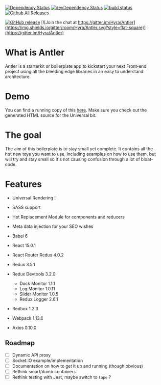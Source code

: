 [![Dependency Status](https://david-dm.org/Hyra/Antler.svg?style=flat-square)](https://david-dm.org/Hyra/Antler) [![devDependency Status](https://david-dm.org/Hyra/Antler/dev-status.svg?style=flat-square)](https://david-dm.org/Hyra/Antler/develop#info=devDependencies) [![build status](https://img.shields.io/travis/Hyra/Antler.svg?style=flat-square)](https://travis-ci.org/Hyra/Antler) [![Github All Releases](https://img.shields.io/github/downloads/Hyra/Antler/total.svg?style=flat-square)](https://github.com/Hyra/Antler/releases)

[![GitHub release](https://img.shields.io/github/release/Hyra/Antler.svg?style=flat-square)](https://github.com/Hyra/Antler/releases) [![Join the chat at https://gitter.im/Hyra/Antler](https://img.shields.io/gitter/room/Hyra/Antler.svg?style=flat-square)](https://gitter.im/Hyra/Antler)

# What is Antler

Antler is a starterkit or boilerplate app to kickstart your next Front-end project using all the bleeding edge libraries in an easy to understand architecture.

# Demo

You can find a running copy of this [here](https://antler-demo.herokuapp.com). Make sure you check out the generated HTML source for the Universal bit.

# The goal

The aim of this boilerplate is to stay small yet complete. It contains all the hot new toys you want to use, including examples on how to use them, but will try and stay small so it's not causing confusion through a lot of bloat-code.

# Features

- Universal Rendering !
- SASS support
- Hot Replacement Module for components and reducers
- Meta data injection for your SEO wishes
- Babel 6
- React 15.0.1
- React Router Redux 4.0.2
- Redux 3.5.1
- Redux Devtools 3.2.0

  - Dock Monitor 1.1.1
  - Log Monitor 1.0.11
  - Slider Monitor 1.0.5
  - Redux Logger 2.6.1

- Redbox 1.2.3
- Webpack 1.13.0
- Axios 0.10.0

## Roadmap

- [ ] Dynamic API proxy
- [ ] Socket.IO example/implementation
- [ ] Documentation on how to get it up and running (though obvious)
- [ ] Rethink smart/dumb containers
- [ ] Rethink testing with Jest, maybe switch to `tape` ?
